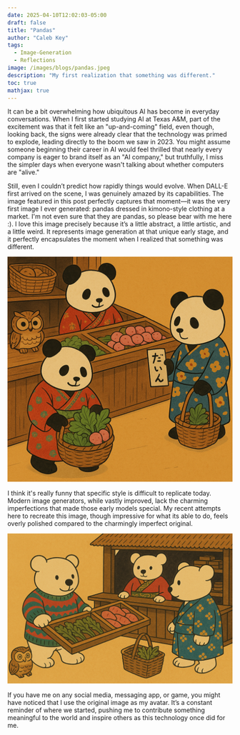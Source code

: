 ```yaml
---
date: 2025-04-10T12:02:03-05:00
draft: false
title: "Pandas"
author: "Caleb Key"
tags:
  - Image-Generation
  - Reflections
image: /images/blogs/pandas.jpeg
description: "My first realization that something was different."
toc: true
mathjax: true
---
```


It can be a bit overwhelming how ubiquitous AI has become in everyday conversations. When I first started studying AI at Texas A&M, part of the excitement was that it felt like an "up-and-coming" field, even though, looking back, the signs were already clear that the technology was primed to explode, leading directly to the boom we saw in 2023. You might assume someone beginning their career in AI would feel thrilled that nearly every company is eager to brand itself as an "AI company," but truthfully, I miss the simpler days when everyone wasn't talking about whether computers are "alive."

Still, even I couldn’t predict how rapidly things would evolve. When DALL-E first arrived on the scene, I was genuinely amazed by its capabilities. The image featured in this post perfectly captures that moment—it was the very first image I ever generated: pandas dressed in kimono-style clothing at a market. I'm not even sure that they are pandas, so please bear with me here :). I love this image precisely because it’s a little abstract, a little artistic, and a little weird. It represents image generation at that unique early stage, and it perfectly encapsulates the moment when I realized that something was different.

![Panda Recreation 1](/images/blogs/pandas_new_1.png)

I think it's really funny that specific style is difficult to replicate today. Modern image generators, while vastly improved, lack the charming imperfections that made those early models special. My recent attempts here to recreate this image, though impressive for what its able to do, feels overly polished compared to the charmingly imperfect original.

![Panda Recreation 2](/images/blogs/pandas_new_2.png)

If you have me on any social media, messaging app, or game, you might have noticed that I use the original image as my avatar. It’s a constant reminder of where we started, pushing me to contribute something meaningful to the world and inspire others as this technology once did for me.
